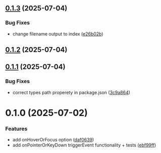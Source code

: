 ## [0.1.3](https://github.com/amazinglynormal/prefetch/compare/v0.1.2...v0.1.3) (2025-07-04)


### Bug Fixes

* change filename output to index ([e26b02b](https://github.com/amazinglynormal/prefetch/commit/e26b02bd2ab585a0679ea2819f227c724f614e6a))



## [0.1.2](https://github.com/amazinglynormal/prefetch/compare/v0.1.1...v0.1.2) (2025-07-04)



## [0.1.1](https://github.com/amazinglynormal/prefetch/compare/v0.1.0...v0.1.1) (2025-07-04)


### Bug Fixes

* correct types path properety in package.json ([3c9a864](https://github.com/amazinglynormal/prefetch/commit/3c9a864bad57c8eecd7988fe3e573816b6662d60))



# 0.1.0 (2025-07-02)


### Features

* add onHoverOrFocus option ([daf0639](https://github.com/amazinglynormal/prefetch/commit/daf063930aabc479655c8e1948106c364b3c7c52))
* add onPointerOrKeyDown triggerEvent functionality + tests ([ebf99ff](https://github.com/amazinglynormal/prefetch/commit/ebf99ff2cbffdaef9a52520cef8e128834892c01))




